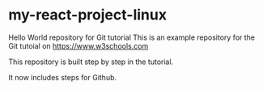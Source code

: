 # my-react-project-linux
Hello World repository for Git tutorial
This is an example repository for the Git tutoial on https://www.w3schools.com

This repository is built step by step in the tutorial.

It now includes steps for Github.
